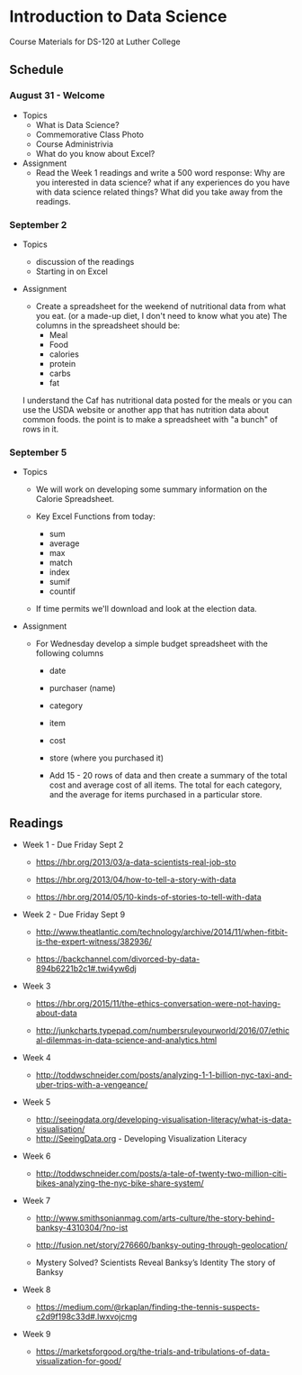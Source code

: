# Introduction to Data Science

Course Materials for DS-120 at Luther College

## Schedule

### August 31 - Welcome

* Topics
  * What is Data Science?
  * Commemorative Class Photo
  * Course Administrivia
  * What do you know about Excel?
* Assignment
    * Read the Week 1 readings and write a 500 word response:  Why are you interested in data science?  what if any experiences do you have with data science related things?  What did you take away from the readings.

### September 2

* Topics
    * discussion of the readings
    * Starting in on Excel

* Assignment
    * Create a spreadsheet for the weekend of nutritional data from what you eat.  (or a made-up diet, I don't need to know what you ate)  The columns in the spreadsheet should be:
      * Meal
      * Food
      * calories
      * protein
      * carbs
      * fat

    I understand the Caf has nutritional data posted for the meals or you can use the USDA website or another app that has nutrition data about common foods.  the point is to make a spreadsheet with "a bunch" of rows in it.

### September 5

* Topics
    * We will work on developing some summary information on the Calorie Spreadsheet.
    * Key Excel Functions from today:
       * sum
       * average
       * max
       * match
       * index
       * sumif
       * countif

    * If time permits we'll download and look at the election data.

* Assignment
   * For Wednesday develop a simple budget spreadsheet with the following columns
      * date
      * purchaser (name)
      * category
      * item
      * cost
      * store (where you purchased it)

      * Add 15 - 20 rows of data and then create a summary of the total cost and average cost of all items.  The total for each category, and the average for items purchased in a particular store.

## Readings

* Week 1 - Due Friday Sept 2

  * https://hbr.org/2013/03/a-data-scientists-real-job-sto

  * https://hbr.org/2013/04/how-to-tell-a-story-with-data

  * https://hbr.org/2014/05/10-kinds-of-stories-to-tell-with-data


* Week 2 - Due Friday Sept 9

  * http://www.theatlantic.com/technology/archive/2014/11/when-fitbit-is-the-expert-witness/382936/

  * https://backchannel.com/divorced-by-data-894b6221b2c1#.twi4yw6dj


* Week 3
  * https://hbr.org/2015/11/the-ethics-conversation-were-not-having-about-data

  * http://junkcharts.typepad.com/numbersruleyourworld/2016/07/ethical-dilemmas-in-data-science-and-analytics.html

* Week 4

  * http://toddwschneider.com/posts/analyzing-1-1-billion-nyc-taxi-and-uber-trips-with-a-vengeance/

* Week 5

  * http://seeingdata.org/developing-visualisation-literacy/what-is-data-visualisation/
  * http://SeeingData.org - Developing Visualization Literacy

* Week 6

  * http://toddwschneider.com/posts/a-tale-of-twenty-two-million-citi-bikes-analyzing-the-nyc-bike-share-system/

* Week 7
  * http://www.smithsonianmag.com/arts-culture/the-story-behind-banksy-4310304/?no-ist

  * http://fusion.net/story/276660/banksy-outing-through-geolocation/

  * Mystery Solved? Scientists Reveal Banksy’s Identity
The story of Banksy

* Week 8

  * https://medium.com/@rkaplan/finding-the-tennis-suspects-c2d9f198c33d#.lwxvojcmg

* Week 9
  * https://marketsforgood.org/the-trials-and-tribulations-of-data-visualization-for-good/
